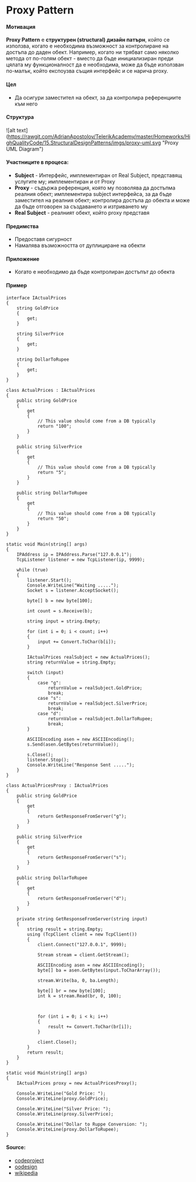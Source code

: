 # Proxy Pattern

#### Мотивация
**Proxy Pattern** е **структурен (structural) дизайн патърн**, който се използва, когато е необходима възможност за
контролиране на достъпа до даден обект. Например, когато ни трябват само няколко метода от по-голям обект - вместо
да бъде инициализиран преди цялата му функционалност да е необходима, може да бъде използван по-малък, който експоузва
същия интерфейс и се нарича proxy.

#### Цел
* Да осигури заместител на обект, за да контролира референциите към него
 
#### Структура 
 ![alt text] (https://rawgit.com/AdrianApostolov/TelerikAcademy/master/Homeworks/HighQualityCode/15.StructuralDesignPatterns/imgs/proxy-uml.svg "Proxy UML Diagram")

#### Участниците в процеса:
- **Subject** - Интерфейс, имплементиран от Real Subject, представящ услугите му; имплементиран и от Proxy
- **Proxy** - съдържа референция, която му позволява да достъпма реалния обект; имплементира subject интерфейса, за да бъде заместител на реалния обект; контролира достъпа до обекта и може да бъде
отговорен за създаването и изтриването му
- **Real Subject** - реалният обект, който proxy представя

#### Предимства
* Предоставя сигурност
* Намалява възможността от дуплициране на обекти

#### Приложение
* Когато е необходимо да бъде контролиран достъпът до обекта

#### Пример

    interface IActualPrices
    {
        string GoldPrice
        {
            get;
        }
     
        string SilverPrice
        {
            get;
        }
     
        string DollarToRupee
        {
            get;
        }
    }
    
    class ActualPrices : IActualPrices
    {
        public string GoldPrice
        {
            get
            {
                // This value should come from a DB typically
                return "100";
            }
        }
     
        public string SilverPrice
        {
            get
            {
                // This value should come from a DB typically
                return "5";
            }
        }
     
        public string DollarToRupee
        {
            get
            {
                // This value should come from a DB typically
                return "50";
            }
        }
    }
    
    static void Main(string[] args)
    {
        IPAddress ip = IPAddress.Parse("127.0.0.1");
        TcpListener listener = new TcpListener(ip, 9999);
     
        while (true)
        {
            listener.Start();
            Console.WriteLine("Waiting .....");
            Socket s = listener.AcceptSocket();
     
            byte[] b = new byte[100];
     
            int count = s.Receive(b);
     
            string input = string.Empty;
     
            for (int i = 0; i < count; i++)
            {
                input += Convert.ToChar(b[i]);
            }
     
            IActualPrices realSubject = new ActualPrices();
            string returnValue = string.Empty;
     
            switch (input)
            {
                case "g":
                    returnValue = realSubject.GoldPrice;
                    break;
                case "s":
                    returnValue = realSubject.SilverPrice;
                    break;
                case "d":
                    returnValue = realSubject.DollarToRupee;
                    break;
            }
     
            ASCIIEncoding asen = new ASCIIEncoding();
            s.Send(asen.GetBytes(returnValue));
     
            s.Close();
            listener.Stop();
            Console.WriteLine("Response Sent .....");
        }
    }
    
    class ActualPricesProxy : IActualPrices
    {
        public string GoldPrice
        {
            get
            {
                return GetResponseFromServer("g");
            }
        }
     
        public string SilverPrice
        {
            get
            {
                return GetResponseFromServer("s");
            }
        }
     
        public string DollarToRupee
        {
            get
            {
                return GetResponseFromServer("d");
            }
        }
     
        private string GetResponseFromServer(string input)
        {
            string result = string.Empty;
            using (TcpClient client = new TcpClient())
            {
                client.Connect("127.0.0.1", 9999);
     
                Stream stream = client.GetStream();
     
                ASCIIEncoding asen = new ASCIIEncoding();
                byte[] ba = asen.GetBytes(input.ToCharArray());
     
                stream.Write(ba, 0, ba.Length);
     
                byte[] br = new byte[100];
                int k = stream.Read(br, 0, 100);
     
                
     
                for (int i = 0; i < k; i++)
                {
                    result += Convert.ToChar(br[i]);
                }
     
                client.Close();
            }
            return result;
        }
    }
    
    static void Main(string[] args)
    {
        IActualPrices proxy = new ActualPricesProxy();
     
        Console.WriteLine("Gold Price: ");
        Console.WriteLine(proxy.GoldPrice);
     
        Console.WriteLine("Silver Price: ");
        Console.WriteLine(proxy.SilverPrice);
     
        Console.WriteLine("Dollar to Ruppe Conversion: ");
        Console.WriteLine(proxy.DollarToRupee);
    }    
	
#### Source:
* [codeproject](http://www.codeproject.com/Articles/492594/Understanding-and-Implementing-Proxy-Pattern-in-Cs)
* [oodesign](http://www.oodesign.com/proxy-pattern.html)
* [wikipedia](https://en.wikipedia.org/wiki/Proxy_pattern)